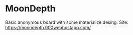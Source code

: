 # MoonDepth

Basic anonymous board with some materialize desing.
Site: https://moondepth.000webhostapp.com/

